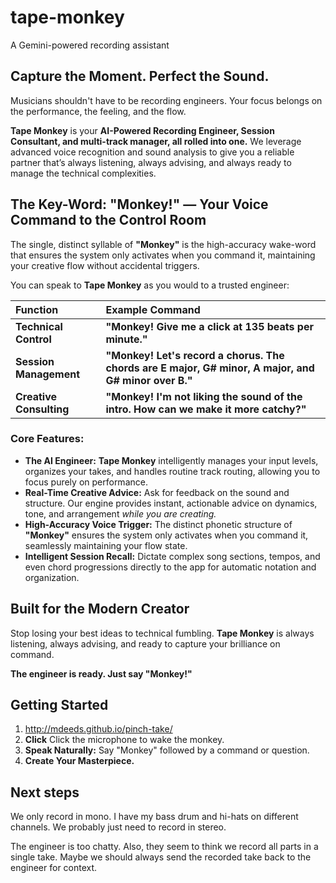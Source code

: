 # tape-monkey
A Gemini-powered recording assistant

## Capture the Moment. Perfect the Sound.

Musicians shouldn't have to be recording engineers. Your focus belongs on the performance, the feeling, and the flow.

**Tape Monkey** is your **AI-Powered Recording Engineer, Session Consultant, and multi-track manager, all rolled into one.** We leverage advanced voice recognition and sound analysis to give you a reliable partner that’s always listening, always advising, and always ready to manage the technical complexities.

## The Key-Word: "Monkey!" — Your Voice Command to the Control Room

The single, distinct syllable of **"Monkey"** is the high-accuracy wake-word that ensures the system only activates when you command it, maintaining your creative flow without accidental triggers.

You can speak to **Tape Monkey** as you would to a trusted engineer:

| Function | Example Command |
| :--- | :--- |
| **Technical Control** | **"Monkey! Give me a click at 135 beats per minute."** |
| **Session Management** | **"Monkey! Let's record a chorus. The chords are E major, G\# minor, A major, and G\# minor over B."** |
| **Creative Consulting** | **"Monkey! I'm not liking the sound of the intro. How can we make it more catchy?"** |

### Core Features:

* **The AI Engineer:** **Tape Monkey** intelligently manages your input levels, organizes your takes, and handles routine track routing, allowing you to focus purely on performance.
* **Real-Time Creative Advice:** Ask for feedback on the sound and structure. Our engine provides instant, actionable advice on dynamics, tone, and arrangement *while you are creating.*
* **High-Accuracy Voice Trigger:** The distinct phonetic structure of **"Monkey"** ensures the system only activates when you command it, seamlessly maintaining your flow state.
* **Intelligent Session Recall:** Dictate complex song sections, tempos, and even chord progressions directly to the app for automatic notation and organization.

## Built for the Modern Creator

Stop losing your best ideas to technical fumbling. **Tape Monkey** is always listening, always advising, and ready to capture your brilliance on command.

**The engineer is ready. Just say "Monkey!"**

## Getting Started

1.  http://mdeeds.github.io/pinch-take/
2.  **Click** Click the microphone to wake the monkey.
2.  **Speak Naturally:** Say "Monkey" followed by a command or question.
3.  **Create Your Masterpiece.**


## Next steps

We only record in mono.  I have my bass drum and hi-hats on different channels.  We probably just need to record in stereo.

The engineer is too chatty.  Also, they seem to think we record all parts in a single take.  Maybe we should always send the recorded take back to the engineer for context.